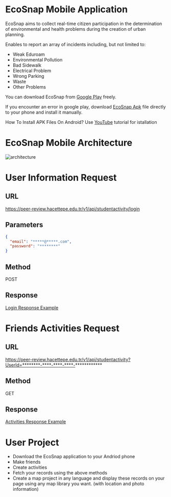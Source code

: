 # EcoSnap Mobile Application 

EcoSnap aims to collect real-time citizen participation in the determination of environmental and health problems during the creation of urban planning.

Enables to report an array of incidents including, but not limited to:
- Weak Eduroam
- Environmental Pollution
- Bad Sidewalk
- Electrical Problem
- Wrong Parking
- Waste
- Other Problems

You can download EcoSnap from [Google Play](https://play.google.com/store/apps/details?id=com.ecosnap.app) freely.

If you encounter an error in google play, download [EcoSnap Apk](https://peer-review.hacettepe.edu.tr/ecosnap-photos/ecosnap.apk) file directly to your phone and install it manually.


How To Install APK Files On Android?
Use  [YouTube](https://www.youtube.com/watch?v=N0M4XGkpCn4) tutorial for istallation


# EcoSnap Mobile Architecture 

![architecture](https://github.com/ilyascokan/EcoSnap/blob/main/Architecture.jpg)

# User Information Request
##  URL
https://peer-review.hacettepe.edu.tr/v1/api/studentactivity/login
##  Parameters
```json
{
  "email": "*****@*****.com",
  "password": "********"
}
```
##  Method
POST
##  Response
[Login Response Example](https://raw.githubusercontent.com/ilyascokan/EcoSnap/main/1%20LoginResponse.json)

# Friends Activities Request
##  URL
https://peer-review.hacettepe.edu.tr/v1/api/studentactivity?UserId=********-****-****-****-************
##  Method
GET
##  Response
[Activities Response Example](https://raw.githubusercontent.com/ilyascokan/EcoSnap/main/3%20ActivitesResponse.json)

# User Project
- Download the EcoSnap application to your Andriod phone
- Make friends
- Create activities
- Fetch your records using the above methods
- Create a map project in any language and display these records on your page using any map library you want. (with location and photo information)
